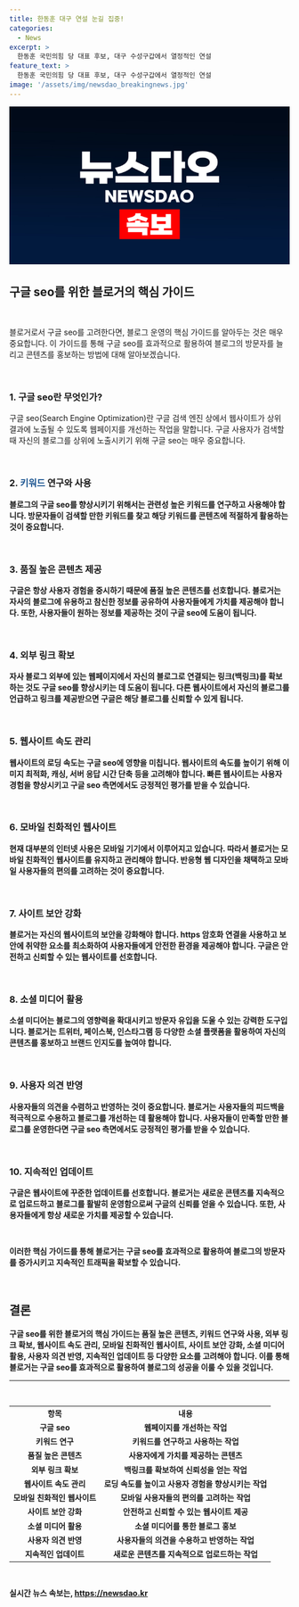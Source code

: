 ```yaml
---
title: 한동훈 대구 연설 눈길 집중!
categories:
  - News
excerpt: >
  한동훈 국민의힘 당 대표 후보, 대구 수성구갑에서 열정적인 연설
feature_text: >
  한동훈 국민의힘 당 대표 후보, 대구 수성구갑에서 열정적인 연설
image: '/assets/img/newsdao_breakingnews.jpg'
---
```


<p><img src="/assets/img/newsdao_breakingnews.jpg" alt="koreaapp 속보" /></p>

<h2 data-ke-size="size26">구글 seo를 위한 블로거의 핵심 가이드</h2>

<p data-ke-size="size16">&nbsp;</p>

<p data-ke-size="size16">블로거로서 구글 seo를 고려한다면, 블로그 운영의 핵심 가이드를 알아두는 것은 매우 중요합니다. 이 가이드를 통해 구글 seo를 효과적으로 활용하여 블로그의 방문자를 늘리고 콘텐츠를 홍보하는 방법에 대해 알아보겠습니다.</p>

<p data-ke-size="size16">&nbsp;</p>

<h3>1. 구글 seo란 무엇인가?</h3>

<p data-ke-size="size16">구글 seo(Search Engine Optimization)란 구글 검색 엔진 상에서 웹사이트가 상위 결과에 노출될 수 있도록 웹페이지를 개선하는 작업을 말합니다. 구글 사용자가 검색할 때 자신의 블로그를 상위에 노출시키기 위해 구글 seo는 매우 중요합니다.</p>

<p data-ke-size="size16">&nbsp;</p>

<h3>2. <b><span style="color: #1a5490;">키워드</span><b> 연구와 사용</h3>

<p data-ke-size="size16">블로그의 구글 seo를 향상시키기 위해서는 관련성 높은 <b>키워드</b>를 연구하고 사용해야 합니다. 방문자들이 검색할 만한 <b>키워드</b>를 찾고 해당 <b>키워드</b>를 콘텐츠에 적절하게 활용하는 것이 중요합니다.</p>

<p data-ke-size="size16">&nbsp;</p>

<h3>3. 품질 높은 콘텐츠 제공</h3>

<p data-ke-size="size16">구글은 항상 사용자 경험을 중시하기 때문에 품질 높은 콘텐츠를 선호합니다. 블로거는 자사의 블로그에 유용하고 참신한 정보를 공유하여 사용자들에게 가치를 제공해야 합니다. 또한, 사용자들이 원하는 정보를 제공하는 것이 구글 seo에 도움이 됩니다.</p>

<p data-ke-size="size16">&nbsp;</p>

<h3>4. 외부 링크 확보</h3>

<p data-ke-size="size16">자사 블로그 외부에 있는 웹페이지에서 자신의 블로그로 연결되는 링크(백링크)를 확보하는 것도 구글 seo를 향상시키는 데 도움이 됩니다. 다른 웹사이트에서 자신의 블로그를 언급하고 링크를 제공받으면 구글은 해당 블로그를 신뢰할 수 있게 됩니다.</p>

<p data-ke-size="size16">&nbsp;</p>

<h3>5. 웹사이트 속도 관리</h3>

<p data-ke-size="size16">웹사이트의 로딩 속도는 구글 seo에 영향을 미칩니다. 웹사이트의 속도를 높이기 위해 이미지 최적화, 캐싱, 서버 응답 시간 단축 등을 고려해야 합니다. 빠른 웹사이트는 사용자 경험을 향상시키고 구글 seo 측면에서도 긍정적인 평가를 받을 수 있습니다.</p>

<p data-ke-size="size16">&nbsp;</p>

<h3>6. 모바일 친화적인 웹사이트</h3>

<p data-ke-size="size16">현재 대부분의 인터넷 사용은 모바일 기기에서 이루어지고 있습니다. 따라서 블로거는 모바일 친화적인 웹사이트를 유지하고 관리해야 합니다. 반응형 웹 디자인을 채택하고 모바일 사용자들의 편의를 고려하는 것이 중요합니다.</p>

<p data-ke-size="size16">&nbsp;</p>

<h3>7. 사이트 보안 강화</h3>

<p data-ke-size="size16">블로거는 자신의 웹사이트의 보안을 강화해야 합니다. https 암호화 연결을 사용하고 보안에 취약한 요소를 최소화하여 사용자들에게 안전한 환경을 제공해야 합니다. 구글은 안전하고 신뢰할 수 있는 웹사이트를 선호합니다.</p>

<p data-ke-size="size16">&nbsp;</p>

<h3>8. 소셜 미디어 활용</h3>

<p data-ke-size="size16">소셜 미디어는 블로그의 영향력을 확대시키고 방문자 유입을 도울 수 있는 강력한 도구입니다. 블로거는 트위터, 페이스북, 인스타그램 등 다양한 소셜 플랫폼을 활용하여 자신의 콘텐츠를 홍보하고 브랜드 인지도를 높여야 합니다.</p>

<p data-ke-size="size16">&nbsp;</p>

<h3>9. 사용자 의견 반영</h3>

<p data-ke-size="size16">사용자들의 의견을 수렴하고 반영하는 것이 중요합니다. 블로거는 사용자들의 피드백을 적극적으로 수용하고 블로그를 개선하는 데 활용해야 합니다. 사용자들이 만족할 만한 블로그를 운영한다면 구글 seo 측면에서도 긍정적인 평가를 받을 수 있습니다.</p>

<p data-ke-size="size16">&nbsp;</p>

<h3>10. 지속적인 업데이트</h3>

<p data-ke-size="size16">구글은 웹사이트에 꾸준한 업데이트를 선호합니다. 블로거는 새로운 콘텐츠를 지속적으로 업로드하고 블로그를 활발히 운영함으로써 구글의 신뢰를 얻을 수 있습니다. 또한, 사용자들에게 항상 새로운 가치를 제공할 수 있습니다.</p>

<p data-ke-size="size16">&nbsp;</p>

<p data-ke-size="size16">이러한 핵심 가이드를 통해 블로거는 구글 seo를 효과적으로 활용하여 블로그의 방문자를 증가시키고 지속적인 트래픽을 확보할 수 있습니다.</p>

<p data-ke-size="size16">&nbsp;</p>

<h2 data-ke-size="size26">결론</h2>

<p data-ke-size="size16">구글 seo를 위한 블로거의 핵심 가이드는 품질 높은 콘텐츠, 키워드 연구와 사용, 외부 링크 확보, 웹사이트 속도 관리, 모바일 친화적인 웹사이트, 사이트 보안 강화, 소셜 미디어 활용, 사용자 의견 반영, 지속적인 업데이트 등 다양한 요소를 고려해야 합니다. 이를 통해 블로거는 구글 seo를 효과적으로 활용하여 블로그의 성공을 이룰 수 있을 것입니다.</p>

<p data-ke-size="size16"></p>

<hr>

<p data-ke-size="size16">&nbsp;</p>

<table>
<tbody>
<tr>
<td style="text-align: center; height: 17px;"><b>항목</b></td>
<td style="text-align: center; height: 17px;"><b>내용</b></td>
</tr>
<tr>
<td style="text-align: center;">구글 seo</td>
<td style="text-align: center;">웹페이지를 개선하는 작업</td>
</tr>
<tr>
<td style="text-align: center;">키워드 연구</td>
<td style="text-align: center;">키워드를 연구하고 사용하는 작업</td>
</tr>
<tr>
<td style="text-align: center;">품질 높은 콘텐츠</td>
<td style="text-align: center;">사용자에게 가치를 제공하는 콘텐츠</td>
</tr>
<tr>
<td style="text-align: center;">외부 링크 확보</td>
<td style="text-align: center;">백링크를 확보하여 신뢰성을 얻는 작업</td>
</tr>
<tr>
<td style="text-align: center;">웹사이트 속도 관리</td>
<td style="text-align: center;">로딩 속도를 높이고 사용자 경험을 향상시키는 작업</td>
</tr>
<tr>
<td style="text-align: center;">모바일 친화적인 웹사이트</td>
<td style="text-align: center;">모바일 사용자들의 편의를 고려하는 작업</td>
</tr>
<tr>
<td style="text-align: center;">사이트 보안 강화</td>
<td style="text-align: center;">안전하고 신뢰할 수 있는 웹사이트 제공</td>
</tr>
<tr>
<td style="text-align: center;">소셜 미디어 활용</td>
<td style="text-align: center;">소셜 미디어를 통한 블로그 홍보</td>
</tr>
<tr>
<td style="text-align: center;">사용자 의견 반영</td>
<td style="text-align: center;">사용자들의 의견을 수용하고 반영하는 작업</td>
</tr>
<tr>
<td style="text-align: center;">지속적인 업데이트</td>
<td style="text-align: center;">새로운 콘텐츠를 지속적으로 업로드하는 작업</td>
</tr>
</tbody>
</table>

<p data-ke-size="size16">&nbsp;</p>
실시간 뉴스 속보는, <a href="https://newsdao.kr" rel="dofollow">https://newsdao.kr</a>


